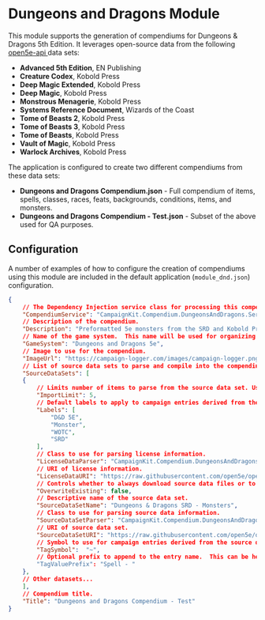 ﻿
# Dungeons and Dragons Module

This module supports the generation of compendiums for Dungeons & Dragons 5th Edition. It leverages open-source data from the following [open5e-api ](https://github.com/open5e/open5e-api) data sets:

* **Advanced 5th Edition**, EN Publishing
* **Creature Codex**, Kobold Press
* **Deep Magic Extended**, Kobold Press
* **Deep Magic**, Kobold Press
* **Monstrous Menagerie**, Kobold Press
* **Systems Reference Document**, Wizards of the Coast
* **Tome of Beasts 2**, Kobold Press
* **Tome of Beasts 3**, Kobold Press
* **Tome of Beasts**, Kobold Press
* **Vault of Magic**, Kobold Press
* **Warlock Archives**, Kobold Press

The application is configured to create two different compendiums from these data sets:

* **Dungeons and Dragons Compendium.json** - Full compendium of items, spells, classes, races, feats, backgrounds, conditions, items, and monsters.
* **Dungeons and Dragons Compendium - Test.json** - Subset of the above used for QA purposes.

## Configuration

A number of examples of how to configure the creation of compendiums using this module are included in the default application (`module_dnd.json`) configuration. 

```json
{
    // The Dependency Injection service class for processing this compendium.
    "CompendiumService": "CampaignKit.Compendium.DungeonsAndDragons.Services.IDungeonsAndDragonsCompendiumService_5e, CampaignKit.Compendium.DungeonsAndDragons.dll",
    // Description of the compendium.
    "Description": "Preformatted 5e monsters from the SRD and Kobold Press.",
    // Name of the game system.  This name will be used for organizing generated files.  Make sure it's a path safe string.  (avoid special characters)
    "GameSystem": "Dungeons and Dragons 5e",
    // Image to use for the compendium.
    "ImageUrl": "https://campaign-logger.com/images/campaign-logger.png",
    // List of source data sets to parse and compile into the compendium.
    "SourceDataSets": [
    {
        // Limits number of items to parse from the source data set. Useful for testing purposes.
        "ImportLimit": 5,
        // Default labels to apply to campaign entries derived from the source data.
        "Labels": [
            "D&D 5E",
            "Monster",
            "WOTC",
            "SRD"
        ],
        // Class to use for parsing license information.
        "LicenseDataParser": "CampaignKit.Compendium.DungeonsAndDragons.Common.License",
        // URI of license information.
        "LicenseDataURI": "https://raw.githubusercontent.com/open5e/open5e-api/main/data/WOTC_5e_SRD_v5.1/document.json",
        // Controls whether to always download source data files or to only download once.
        "OverwriteExisting": false,
        // Descriptive name of the source data set.
        "SourceDataSetName": "Dungeons & Dragons SRD - Monsters",
        // Class to use for parsing source data information.
        "SourceDataSetParser": "CampaignKit.Compendium.DungeonsAndDragons.SRD.SRDCreature",
        // URI of source data set.
        "SourceDataSetURI": "https://raw.githubusercontent.com/open5e/open5e-api/main/data/WOTC_5e_SRD_v5.1/monsters.json",
        // Symbol to use for campaign entries derived from the source data.
        "TagSymbol":  "~",
        // Optional prefix to append to the entry name.  This can be helpful for cases where name collisions occur between different items.  For example: an `Acolyte` is both a background and a monster.
        "TagValuePrefix": "Spell - "
    },
    // Other datasets...
    ],
    // Compendium title.
    "Title": "Dungeons and Dragons Compendium - Test"
}
```

